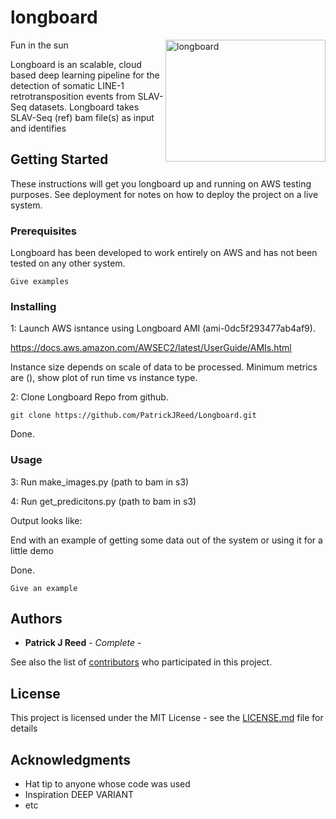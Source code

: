 # longboard

<img src="https://surferart.com/wp-content/uploads/2013/05/Longboard-5.jpg" align="right"
     title="longboard" width="256" height="195">
Fun in the sun

Longboard is an scalable, cloud based deep learning pipeline for the detection of somatic LINE-1 retrotransposition events from SLAV-Seq datasets.  Longboard takes SLAV-Seq (ref) bam file(s) as input and identifies      

## Getting Started

These instructions will get you longboard up and running on AWS testing purposes. See deployment for notes on how to deploy the project on a live system.

### Prerequisites

Longboard has been developed to work entirely on AWS and has not been tested on any other system.
```
Give examples
```

### Installing

1: Launch AWS isntance using Longboard AMI (ami-0dc5f293477ab4af9).

https://docs.aws.amazon.com/AWSEC2/latest/UserGuide/AMIs.html

Instance size depends on scale of data to be processed. Minimum metrics are (), show plot of run time vs instance type.

2:  Clone Longboard Repo from github.

```
git clone https://github.com/PatrickJReed/Longboard.git
```

Done.

### Usage

3: Run make_images.py (path to bam in s3)

4: Run get_predicitons.py (path to bam in s3)

Output looks like:

End with an example of getting some data out of the system or using it for a little demo

Done.

```
Give an example
```

## Authors

* **Patrick J Reed** - *Complete* -

See also the list of [contributors](https://github.com/your/project/contributors) who participated in this project.

## License

This project is licensed under the MIT License - see the [LICENSE.md](LICENSE.md) file for details

## Acknowledgments

* Hat tip to anyone whose code was used
* Inspiration DEEP VARIANT
* etc
